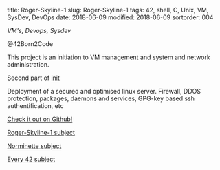 title: Roger-Skyline-1
slug: Roger-Skyline-1
tags: 42, shell, C, Unix, VM, SysDev, DevOps
date: 2018-06-09
modified: 2018-06-09
sortorder: 004


_VM's, Devops, Sysdev_

@42Born2Code

This project is an initiation to VM management and system and network administration. 

Second part of [init](init.html)

Deployment of a secured and optimised linux server. Firewall, DDOS protection, packages, daemons and services, GPG-key based ssh authentification, etc

[Check it out on Github!](https://github.com/abguimba/42-Roger-Skyline-1)  
  
  



[Roger-Skyline-1 subject](PDFs/42-roger-skyline-1.5.en.pdf)

[Norminette subject](https://github.com/Binary-Hackers/42_Subjects/blob/master/04_Norme/norme_2_0_1.pdf)

[Every 42 subject](https://github.com/agavrel/42_Subjects)
